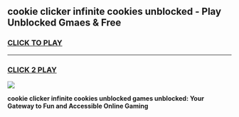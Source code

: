 
## cookie clicker infinite cookies unblocked - Play Unblocked Gmaes & Free
<h3>
<a href="https://news.freeplayer.one?title=cookie_clicker_infinite_cookies_unblocked&ref=23F">CLICK TO PLAY</a></h3>
<hr>

<h3>
<a href="https://news.freeplayer.one?title=cookie_clicker_infinite_cookies_unblocked&ref=23F">CLICK 2 PLAY</a>
  
</h3>

<a href="https://news.freeplayer.one?title=cookie_clicker_infinite_cookies_unblocked&ref=23F/"><img src="https://clearcache.store/games.png"></a>


**cookie clicker infinite cookies unblocked games unblocked: Your Gateway to Fun and Accessible Online Gaming**
